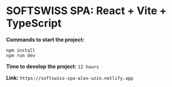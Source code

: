 # SOFTSWISS SPA: React + Vite + TypeScript

**Commands to start the project:**

```shell
npm install
npm run dev
```

**Time to develop the project:** `12 hours`

**Link:** `https://softswiss-spa-alex-uzin.netlify.app`

